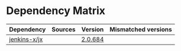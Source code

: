 # Dependency Matrix

Dependency | Sources | Version | Mismatched versions
---------- | ------- | ------- | -------------------
[jenkins-x/jx](https://github.com/jenkins-x/jx.git) |  | [2.0.684](https://github.com/jenkins-x/jx/releases/tag/v2.0.684) | 
